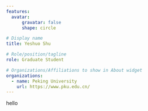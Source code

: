 ```yaml
---
features:
  avatar:
      gravatar: false
      shape: circle

# Display name
title: Yeshuo Shu

# Role/position/tagline
role: Graduate Student

# Organizations/Affiliations to show in About widget
organizations:
  - name: Peking University
    url: https://www.pku.edu.cn/
---
```


hello
